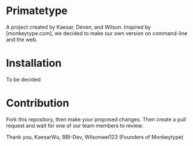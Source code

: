 # Primatetype
A project created by Kaesar, Deven, and Wilson. Inspired by [monkeytype.com], we decided to make our own version on command-line and the web.
# Installation
To be decided
# Contribution
Fork this repository, then make your proposed changes. Then create a pull request and wait for one of our team members to review.

Thank you,
KaesarWu, BBI-Dev, Wilsonwei123 (Founders of Monkeytype)
